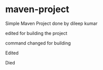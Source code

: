 # maven-project

Simple Maven Project done by dileep kumar

edited for building the project

command changed for building

Edited

Died

